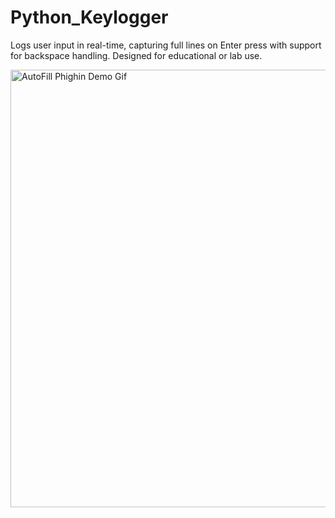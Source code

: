 # Python_Keylogger
Logs user input in real-time, capturing full lines on Enter press with support for backspace handling. Designed for educational or lab use.

<img src="./Keylogger_Demo.gif" alt="AutoFill Phighin Demo Gif" width="700">
